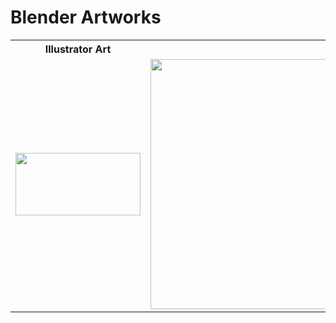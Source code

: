 # Blender Artworks

<table>
  <tr>
    <th><strong>Illustrator Art</strong></th>
    <th><strong>Blender 3d Creation</strong></th>
  </tr>
  <tr>
    <td><img src="https://github.com/Neloy-Barman/Blender-Artworks/assets/110896263/7286ce88-df34-4e72-aef6-4f0575583927" height="100" width="200"></td>
    <td><img src="https://github.com/Neloy-Barman/Blender-Artworks/assets/110896263/d14caffc-1fec-4979-9ca2-e1b278f4da74" height="400" width="1000"></td>
  </tr>
</table>
